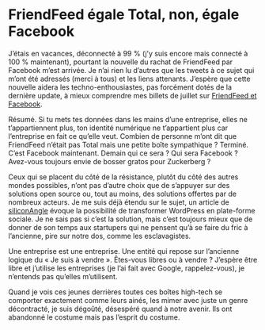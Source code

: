 # FriendFeed égale Total, non, égale Facebook

J’étais en vacances, déconnecté à 99 % (j’y suis encore mais connecté à 100 % maintenant), pourtant la nouvelle du rachat de FriendFeed par Facebook m’est arrivée. Je n’ai rien lu d’autres que les tweets à ce sujet qui m’ont été adressés (merci à tous) et les liens attenants. J’espère que cette nouvelle aidera les techno-enthousiastes, pas forcément dotés de la dernière update, à mieux comprendre mes billets de juillet sur [FriendFeed et Facebook](https://tcrouzet.com/tag/friendfeed/).<span id="more-8275"></span>

Résumé. Si tu mets tes données dans les mains d’une entreprise, elles ne t’appartiennent plus, ton identité numérique ne t’appartient plus car l’entreprise en fait ce qu’elle veut. Combien de personne m’ont dit que FriendFeed n’était pas Total mais une petite boîte sympathique ? Terminé. C’est Facebook maintenant. Demain qui ce sera ? Qui sera Facebook ? Avez-vous toujours envie de bosser gratos pour Zuckerberg ?

Ceux qui se placent du côté de la résistance, plutôt du côté des autres mondes possibles, n’ont pas d’autre choix que de s’appuyer sur des solutions open source ou, tout au moins, des solutions offertes par de nombreux acteurs. Je me suis déjà étendu sur le sujet, un article de [siliconAngle](http://siliconangle.com/ver2/2009/08/11/could-wordpress-be-the-natural-successor-to-twitter-friendfeed-and-facebook/) évoque la possibilité de transformer WordPress en plate-forme sociale. Je ne sais pas si c’est la solution, mais c’est toujours mieux que de donner de son temps aux startupers qui ne pensent qu’à se faire du fric à l’ancienne, pire sur notre dos, comme les esclavagistes.

Une entreprise est une entreprise. Une entité qui repose sur l’ancienne logique du « Je suis à vendre ». Êtes-vous libres ou à vendre ? J’espère être libre et j’utilise les entreprises (je l’ai fait avec Google, rappelez-vous), je n’entends pas qu’elles m’utilisent.

Quand je vois ces jeunes derrières toutes ces boîtes high-tech se comporter exactement comme leurs ainés, les mimer avec juste un genre décontracté, je suis dégoûté, désespéré quand à notre avenir. Ils ont abandonné le costume mais pas l’esprit du costume.